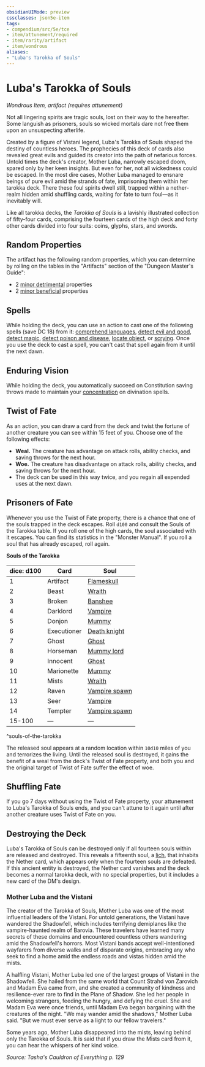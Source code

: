 ```yaml
---
obsidianUIMode: preview
cssclasses: json5e-item
tags:
- compendium/src/5e/tce
- item/attunement/required
- item/rarity/artifact
- item/wondrous
aliases: 
- "Luba's Tarokka of Souls"
---
```

# Luba's Tarokka of Souls
*Wondrous Item, artifact (requires attunement)*  


Not all lingering spirits are tragic souls, lost on their way to the hereafter. Some languish as prisoners, souls so wicked mortals dare not free them upon an unsuspecting afterlife.

Created by a figure of Vistani legend, Luba's Tarokka of Souls shaped the destiny of countless heroes. The prophecies of this deck of cards also revealed great evils and guided its creator into the path of nefarious forces. Untold times the deck's creator, Mother Luba, narrowly escaped doom, spared only by her keen insights. But even for her, not all wickedness could be escaped. In the most dire cases, Mother Luba managed to ensnare beings of pure evil amid the strands of fate, imprisoning them within her tarokka deck. There these foul spirits dwell still, trapped within a nether-realm hidden amid shuffling cards, waiting for fate to turn foul—as it inevitably will.

Like all tarokka decks, the *Tarokka of Souls* is a lavishly illustrated collection of fifty-four cards, comprising the fourteen cards of the high deck and forty other cards divided into four suits: coins, glyphs, stars, and swords.

## Random Properties

The artifact has the following random properties, which you can determine by rolling on the tables in the "Artifacts" section of the "Dungeon Master's Guide":

- 2 [minor detrimental](compendium/tables/artifact-properties-minor-detrimental-properties.md) properties  
- 2 [minor beneficial](compendium/tables/artifact-properties-minor-beneficial-properties.md) properties  

## Spells

While holding the deck, you can use an action to cast one of the following spells (save DC 18) from it: [comprehend languages](compendium/spells/comprehend-languages.md), [detect evil and good](compendium/spells/detect-evil-and-good.md), [detect magic](compendium/spells/detect-magic.md), [detect poison and disease](compendium/spells/detect-poison-and-disease.md), [locate object](compendium/spells/locate-object.md), or [scrying](compendium/spells/scrying.md). Once you use the deck to cast a spell, you can't cast that spell again from it until the next dawn.

## Enduring Vision

While holding the deck, you automatically succeed on Constitution saving throws made to maintain your [concentration](_conditions.md#concentration) on divination spells.

## Twist of Fate

As an action, you can draw a card from the deck and twist the fortune of another creature you can see within 15 feet of you. Choose one of the following effects:

- **Weal.** The creature has advantage on attack rolls, ability checks, and saving throws for the next hour.  
- **Woe.** The creature has disadvantage on attack rolls, ability checks, and saving throws for the next hour.  
- The deck can be used in this way twice, and you regain all expended uses at the next dawn.  

## Prisoners of Fate

Whenever you use the Twist of Fate property, there is a chance that one of the souls trapped in the deck escapes. Roll `d100` and consult the Souls of the Tarokka table. If you roll one of the high cards, the soul associated with it escapes. You can find its statistics in the "Monster Manual". If you roll a soul that has already escaped, roll again.

**Souls of the Tarokka**

| dice: d100 | Card | Soul |
|------------|------|------|
| 1 | Artifact | [Flameskull](compendium/bestiary/undead/flameskull.md) |
| 2 | Beast | [Wraith](compendium/bestiary/undead/wraith.md) |
| 3 | Broken | [Banshee](compendium/bestiary/undead/banshee.md) |
| 4 | Darklord | [Vampire](compendium/bestiary/undead/vampire.md) |
| 5 | Donjon | [Mummy](compendium/bestiary/undead/mummy.md) |
| 6 | Executioner | [Death knight](compendium/bestiary/undead/death-knight.md) |
| 7 | Ghost | [Ghost](compendium/bestiary/undead/ghost.md) |
| 8 | Horseman | [Mummy lord](compendium/bestiary/undead/mummy-lord.md) |
| 9 | Innocent | [Ghost](compendium/bestiary/undead/ghost.md) |
| 10 | Marionette | [Mummy](compendium/bestiary/undead/mummy.md) |
| 11 | Mists | [Wraith](compendium/bestiary/undead/wraith.md) |
| 12 | Raven | [Vampire spawn](compendium/bestiary/undead/vampire-spawn.md) |
| 13 | Seer | [Vampire](compendium/bestiary/undead/vampire.md) |
| 14 | Tempter | [Vampire spawn](compendium/bestiary/undead/vampire-spawn.md) |
| 15-100 | — | — |
^souls-of-the-tarokka

The released soul appears at a random location within `10d10` miles of you and terrorizes the living. Until the released soul is destroyed, it gains the benefit of a weal from the deck's Twist of Fate property, and both you and the original target of Twist of Fate suffer the effect of woe.

## Shuffling Fate

If you go 7 days without using the Twist of Fate property, your attunement to Luba's Tarokka of Souls ends, and you can't attune to it again until after another creature uses Twist of Fate on you.

## Destroying the Deck

Luba's Tarokka of Souls can be destroyed only if all fourteen souls within are released and destroyed. This reveals a fifteenth soul, a [lich](compendium/bestiary/undead/lich.md), that inhabits the Nether card, which appears only when the fourteen souls are defeated. If this ancient entity is destroyed, the Nether card vanishes and the deck becomes a normal tarokka deck, with no special properties, but it includes a new card of the DM's design.

### Mother Luba and the Vistani

The creator of the Tarokka of Souls, Mother Luba was one of the most influential leaders of the Vistani. For untold generations, the Vistani have wandered the Shadowfell, which includes terrifying demiplanes like the vampire-haunted realm of Barovia. These travelers have learned many secrets of these domains and encountered countless others wandering amid the Shadowfell's horrors. Most Vistani bands accept well-intentioned wayfarers from diverse walks and of disparate origins, embracing any who seek to find a home amid the endless roads and vistas hidden amid the mists.

A halfling Vistani, Mother Luba led one of the largest groups of Vistani in the Shadowfell. She hailed from the same world that Count Strahd von Zarovich and Madam Eva came from, and she created a community of kindness and resilience-ever rare to find in the Plane of Shadow. She led her people in welcoming strangers, feeding the hungry, and defying the cruel. She and Madam Eva were once friends, until Madam Eva began bargaining with the creatures of the night. "We may wander amid the shadows," Mother Luba said. "But we must ever serve as a light to our fellow travelers."

Some years ago, Mother Luba disappeared into the mists, leaving behind only the Tarokka of Souls. It is said that if you draw the Mists card from it, you can hear the whispers of her kind voice.

*Source: Tasha's Cauldron of Everything p. 129*